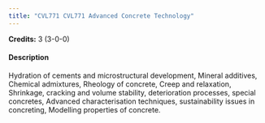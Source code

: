 ```yaml
---
title: "CVL771 CVL771 Advanced Concrete Technology"
---
```

**Credits:** 3 (3-0-0)

#### Description
Hydration of cements and microstructural development, Mineral additives, Chemical admixtures, Rheology of concrete, Creep and relaxation, Shrinkage, cracking and volume stability, deterioration processes, special concretes, Advanced characterisation techniques, sustainability issues in concreting, Modelling properties of concrete.